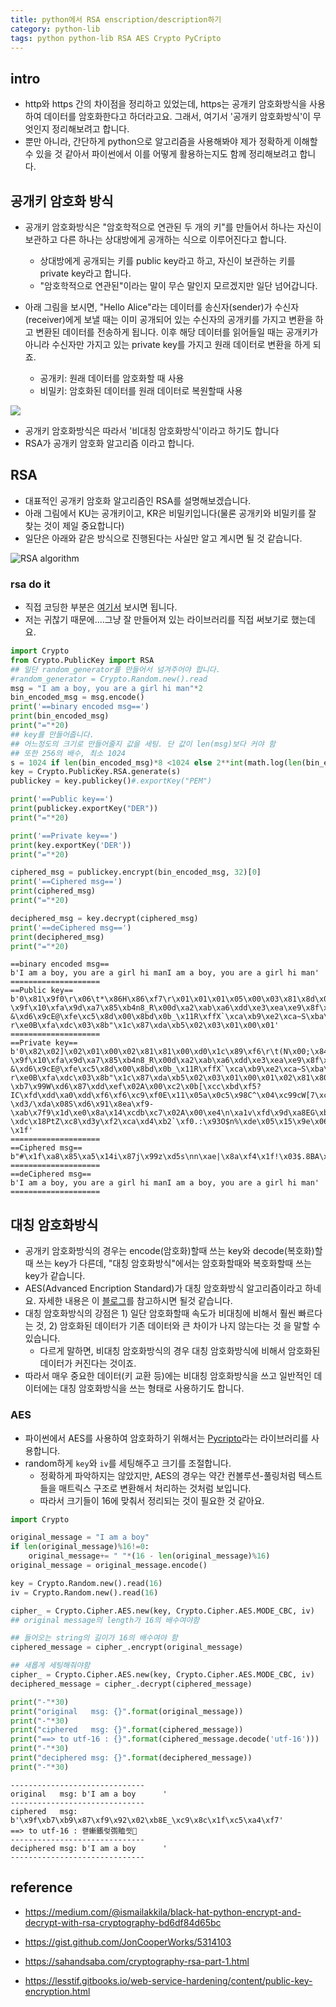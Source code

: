 ```yaml
---
title: python에서 RSA enscription/description하기 
category: python-lib
tags: python python-lib RSA AES Crypto PyCripto
---
```


## intro

- http와 https 간의 차이점을 정리하고 있었는데, https는 공개키 암호화방식을 사용하여 데이터를 암호화한다고 하더라고요. 그래서, 여기서 '공개키 암호화방식'이 무엇인지 정리해보려고 합니다. 
- 뿐만 아니라, 간단하게 python으로 알고리즘을 사용해봐야 제가 정확하게 이해할 수 있을 것 같아서 파이썬에서 이를 어떻게 활용하는지도 함께 정리해보려고 합니다. 

## 공개키 암호화 방식

- 공개키 암호화방식은 "암호학적으로 연관된 두 개의 키"를 만들어서 하나는 자신이 보관하고 다른 하나는 상대방에게 공개하는 식으로 이루어진다고 합니다. 
    - 상대방에게 공개되는 키를 public key라고 하고, 자신이 보관하는 키를 private key라고 합니다.
    - "암호학적으로 연관된"이라는 말이 무슨 말인지 모르겠지만 일단 넘어갑니다. 

- 아래 그림을 보시면, "Hello Alice"라는 데이터를 송신자(sender)가 수신자(receiver)에게 보낼 때는 이미 공개되어 있는 수신자의 공개키를 가지고 변환을 하고 변환된 데이터를 전송하게 됩니다. 이후 해당 데이터를 읽어들일 때는 공개키가 아니라 수신자만 가지고 있는 private key를 가지고 원래 데이터로 변환을 하게 되죠. 
    - 공개키: 원래 데이터를 암호화할 때 사용 
    - 비밀키: 암호화된 데이터를 원래 데이터로 복원할때 사용 

![](https://www.lesstif.com/download/attachments/18219486/image2014-7-29%2023%3A33%3A40.png?version=1&modificationDate=1406644244000&api=v2)

- 공개키 암호화방식은 따라서 '비대칭 암호화방식'이라고 하기도 합니다
- RSA가 공개키 암호화 알고리즘 이라고 합니다. 

## RSA 

- 대표적인 공개키 암호화 알고리즘인 RSA를 설명해보겠습니다. 
- 아래 그림에서 KU는 공개키이고, KR은 비밀키입니다(물론 공개키와 비밀키를 잘 찾는 것이 제일 중요합니다)
- 일단은 아래와 같은 방식으로 진행된다는 사실만 알고 계시면 될 것 같습니다.

![RSA algorithm](https://www.google.com/url?sa=i&rct=j&q=&esrc=s&source=images&cd=&ved=2ahUKEwi0lLeO9I7cAhUCVbwKHX3IA48QjRx6BAgBEAU&url=https%3A%2F%2Fwww.nexg.net%2Frsa-%25EC%2595%2594%25ED%2598%25B8%25ED%2599%2594-%25EC%2595%258C%25EA%25B3%25A0%25EB%25A6%25AC%25EC%25A6%2598%25EC%259D%2598-%25EC%259D%25B4%25ED%2595%25B4%2F&psig=AOvVaw205QMqa2SOinSyKNAWraOp&ust=1531118765073162)

### rsa do it

- 직접 코딩한 부분은 [여기서](https://gist.github.com/JonCooperWorks/5314103) 보시면 됩니다. 
- 저는 귀찮기 때문에....그냥 잘 만들어져 있는 라이브러리를 직접 써보기로 했는데요. 

```python
import Crypto
from Crypto.PublicKey import RSA
## 일단 random_generator를 만들어서 넘겨주어야 합니다. 
#random_generator = Crypto.Random.new().read
msg = "I am a boy, you are a girl hi man"*2
bin_encoded_msg = msg.encode()
print('==binary encoded msg==')
print(bin_encoded_msg)
print("="*20)
## key를 만들어줍니다. 
## 어느정도의 크기로 만들어줄지 값을 세팅. 단 값이 len(msg)보다 커야 함 
## 또한 256의 배수, 최소 1024 
s = 1024 if len(bin_encoded_msg)*8 <1024 else 2**int(math.log(len(bin_encoded_msg), 2)+1)*8
key = Crypto.PublicKey.RSA.generate(s)
publickey = key.publickey()#.exportKey("PEM") 

print('==Public key==')
print(publickey.exportKey("DER"))
print("="*20)

print('==Private key==')
print(key.exportKey('DER'))
print("="*20)

ciphered_msg = publickey.encrypt(bin_encoded_msg, 32)[0]
print('==Ciphered msg==')
print(ciphered_msg)
print("="*20)

deciphered_msg = key.decrypt(ciphered_msg)
print('==deCiphered msg==')
print(deciphered_msg)
print("="*20)
```

```
==binary encoded msg==
b'I am a boy, you are a girl hi manI am a boy, you are a girl hi man'
====================
==Public key==
b'0\x81\x9f0\r\x06\t*\x86H\x86\xf7\r\x01\x01\x01\x05\x00\x03\x81\x8d\x000\x81\x89\x02\x81\x81\x00\xd0\x1c\x89\xf6\r\t(N\x00;\x84cH1\xb4\x04\xaa/v\xf5EyVh&\x99\x14C\xe3\xa7v\xf7^\xba\xdf_7+\x18\xafr\x19\xc8\xb7\x03`\xc0\xcd\x13\x86\xea~\x85\xf4w-\x9f\x10\xfa\x9d\xa7\x85\xb4n8_R\x00d\xa2\xab\xa6\xdd\xe3\xea\xe9\x8f\x0e\x98-&\xd6\x9cE@\xfe\xc5\x8d\x00\x8bd\x0b_\x11R\xffX`\xca\xb9\xe2\xca~S\xba\xf5\xa8\x96\xed\xc2{n\xa2\xa7|?r\xe0B\xfa\xdc\x03\x8b"\x1c\x87\xda\xb5\x02\x03\x01\x00\x01'
====================
==Private key==
b'0\x82\x02]\x02\x01\x00\x02\x81\x81\x00\xd0\x1c\x89\xf6\r\t(N\x00;\x84cH1\xb4\x04\xaa/v\xf5EyVh&\x99\x14C\xe3\xa7v\xf7^\xba\xdf_7+\x18\xafr\x19\xc8\xb7\x03`\xc0\xcd\x13\x86\xea~\x85\xf4w-\x9f\x10\xfa\x9d\xa7\x85\xb4n8_R\x00d\xa2\xab\xa6\xdd\xe3\xea\xe9\x8f\x0e\x98-&\xd6\x9cE@\xfe\xc5\x8d\x00\x8bd\x0b_\x11R\xffX`\xca\xb9\xe2\xca~S\xba\xf5\xa8\x96\xed\xc2{n\xa2\xa7|?r\xe0B\xfa\xdc\x03\x8b"\x1c\x87\xda\xb5\x02\x03\x01\x00\x01\x02\x81\x80z\xdd\x9e\x85\xe9\xc4RKZ\xcf\xc8\xa5d\xe6\x13E\xfd\xc3\xf0\x13vd\xe0\xa2\xb4\xc7\x03\xb3\xe1\x1f\xe9\x98\xba\x10\xd1\xf7\xc0\xf6l\xa8\x88P\xb8\xb3t\x07\x17L\xfc\x0eW;C\x92\xc5\x19\xe6#|\x12\xbf\xe8\xacP\xa5\xcb\xda\xf3%\x8c\xb9\xb9\x81\t\xd5\xf4k\x9az\xf7\xd1V.\xfbm\xc3:n\x03,r\x97\xaf"z\x86\xa5A\x16\x01{\xa8\reeMj\xb1\x1a\x03I\xeb\x19\x86\xc75W\xde;q\xbb=~\xfb\x05I\xf61\x02A\x00\xe0\xd8\xab\xb5I\xe6eh\x8a\x19\xd5\x87m\x90\xeb\x96\x10>\xa6+j\x83\xa9\x91\xa59\r\xd5S\xcc\x06!\x8d\xc7s#~\xe8\x91\'\x03\x91\x87\x7f\xec\x81\xa6\x8f\x8e\xfa\x14V\xbd/\xbbz\x06\x9fR\x84\x8f\xce5\x9b\x02A\x00\xec\xf2G\x8d\xc4|I*\x97\x9f\xe7\x80\xfa\xace%\x12\xbe,\xdf\xa9r\x15T\xb1\x80\xd3\'J\x96\x90\x87\xf0d\xb5\x12\xa2b9N\\\xce\xcf\xb7\xef\xbb\x05\xd7\xd4:2r\xb4\xdf8\x07 \xb7\x99W\xd6\x87\xdd\xef\x02A\x00\xc2\x0b[\xcc\xbd\xf5?IC\xfd\xdd\xa0\xdd\xf6\xf6\xc9\xf0E\x11\x05a\x0c5\x98C^\x04\xc99cW[7\xcf\x8cWr\xdb\xe5\x01%|?\xd3/\xda\x08S\xd6\x91\x8ea\xf9-\xab\x7f9\x1d\xe0\x8a\x14\xcdb\xc7\x02A\x00\xe4\n\xa1v\xfd\x9d\xa8EG\xbck\xf0$Qz\xde\xddU\x0e\x97\x0b\xdbrP\x1a\xad\xa3\x8a\xf3,IY\xab\xb1 \xdc\x18PtZ\xc8\xd3y\xf2\xca\xd4\xb2`\xf0.:\x93O$n%\xde\x05\x15\x9e\x06(\xa9\x1d\x02@7\xcd\xed$LO\xf9\x03.k"\x91w\x8a\xa8\r\xea^\xear[8\xeepD\xd4\xba\x99/\x17\xee\x80\x12M\x01`W\xf68W30\x1d&o\xe2P3\xf5\x03S\xe5HV\x8c\x15\xde\xbdG6C2?\x1f'
====================
==Ciphered msg==
b"#\x1f\xa8\x85\xa5\x14i\x87j\x99z\xd5s\nn\xae|\x8a\xf4\x1f!\x03$.8BA\xd9\xe5\x94\xb3\xf2\xces\x0ca2\xe2\x95d\xf4\xe8\xedj\x01\xf8,\x19\xd0\xcbF\xe4\xcar\t^\x15\xa9'\x1a\xf66R\xe7\xf5,\x8d@\x1cA\xd2\xad\xb4q\x84\xa0\x9aT<\xef\x16\xb4A\xa7W\xcf\xab\x8d\xb1\xe40B\xa4~t\xf5''\xaa\x13\xb3=\xc574|\xb6\x166\xcd0\xd2\x8e\x90t\xb8\xed\x19\x1f\xafVj\x07<\xe9\x01\x8do"
====================
==deCiphered msg==
b'I am a boy, you are a girl hi manI am a boy, you are a girl hi man'
====================
```


## 대칭 암호화방식

- 공개키 암호화방식의 경우는 encode(암호화)할때 쓰는 key와 decode(복호화)할때 쓰는 key가 다른데, "대칭 암호화방식"에서는 암호화할때와 복호화할때 쓰는 key가 같습니다. 
- AES(Advanced Encription Standard)가 대칭 암호화방식 알고리즘이라고 하네요. 자세한 내용은 이 [블로그](http://newstein03.tistory.com/1)를 참고하시면 될것 같습니다. 
- 대칭 암호화방식의 강점은 1) 일단 암호화할때 속도가 비대칭에 비해서 훨씬 빠르다는 것, 2) 암호화된 데이터가 기존 데이터와 큰 차이가 나지 않는다는 것 을 말할 수 있습니다. 
    - 다르게 말하면, 비대칭 암호화방식의 경우 대칭 암호화방식에 비해서 암호화된 데이터가 커진다는 것이죠. 
- 따라서 매우 중요한 데이터(키 교환 등)에는 비대칭 암호화방식을 쓰고 일반적인 데이터에는 대칭 암호화방식을 쓰는 형태로 사용하기도 합니다. 

### AES

- 파이썬에서 AES를 사용하여 암호화하기 위해서는 [Pycripto](https://pypi.org/project/pycrypto/)라는 라이브러리를 사용합니다. 
- random하게 `key`와 `iv`를 세팅해주고 크기를 조절합니다. 
    - 정확하게 파악하지는 않았지만, AES의 경우는 약간 컨볼루션-풀링처럼 텍스트들을 매트릭스 구조로 변환해서 처리하는 것처럼 보입니다. 
    - 따라서 크기들이 16에 맞춰서 정리되는 것이 필요한 것 같아요. 

```python
import Crypto

original_message = "I am a boy"
if len(original_message)%16!=0:
    original_message+= " "*(16 - len(original_message)%16)
original_message = original_message.encode()

key = Crypto.Random.new().read(16) 
iv = Crypto.Random.new().read(16)

cipher_ = Crypto.Cipher.AES.new(key, Crypto.Cipher.AES.MODE_CBC, iv)
## original message의 length가 16의 배수여야함 

## 들어오는 string의 길이가 16의 배수여야 함
ciphered_message = cipher_.encrypt(original_message)

## 새롭게 세팅해줘야함 
cipher_ = Crypto.Cipher.AES.new(key, Crypto.Cipher.AES.MODE_CBC, iv)
deciphered_message = cipher_.decrypt(ciphered_message)

print("-"*30)
print("original   msg: {}".format(original_message))
print("-"*30)
print("ciphered   msg: {}".format(ciphered_message))
print("==> to utf-16 : {}".format(ciphered_message.decode('utf-16')))
print("-"*30)
print("deciphered msg: {}".format(deciphered_message))
print("-"*30)
```

```
------------------------------
original   msg: b'I am a boy      '
------------------------------
ciphered   msg: b'\x9f\xb7\xb9\x87\xf9\x92\x02\xb8E_\xc9\x8c\x1f\xc5\xa4\xf7'
==> to utf-16 : 랟螹鋹렂彅賉씟
------------------------------
deciphered msg: b'I am a boy      '
------------------------------
```

## reference

- <https://medium.com/@ismailakkila/black-hat-python-encrypt-and-decrypt-with-rsa-cryptography-bd6df84d65bc>

- <https://gist.github.com/JonCooperWorks/5314103>
- <https://sahandsaba.com/cryptography-rsa-part-1.html>
- <https://lesstif.gitbooks.io/web-service-hardening/content/public-key-encryption.html>